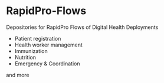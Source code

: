 # RapidPro-Flows

Depositories for RapidPro Flows of Digital Health Deployments
* Patient registration
* Health worker management
* Immunization
* Nutrition
* Emergency & Coordination

and more
